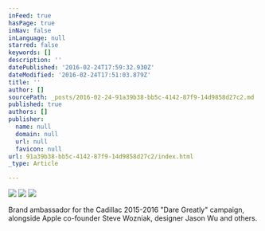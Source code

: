 ```yaml
---
inFeed: true
hasPage: true
inNav: false
inLanguage: null
starred: false
keywords: []
description: ''
datePublished: '2016-02-24T17:59:32.930Z'
dateModified: '2016-02-24T17:51:03.879Z'
title: ''
author: []
sourcePath: _posts/2016-02-24-91a39b38-bb5c-4142-87f9-14d9858d27c2.md
published: true
authors: []
publisher:
  name: null
  domain: null
  url: null
  favicon: null
url: 91a39b38-bb5c-4142-87f9-14d9858d27c2/index.html
_type: Article

---
```

![](https://the-grid-user-content.s3-us-west-2.amazonaws.com/0508f9f5-c36f-4498-95b0-27f0886d5aa8.png)
![](https://the-grid-user-content.s3-us-west-2.amazonaws.com/c474c28b-e953-4c03-b406-c8bb32f70fd0.jpg)
![](https://the-grid-user-content.s3-us-west-2.amazonaws.com/9a04be02-9a4c-46a2-adfb-d4216a175f75.png)

Brand ambassador for the Cadillac 2015-2016 "Dare Greatly" campaign, alongside Apple co-founder Steve Wozniak, designer Jason Wu and others.